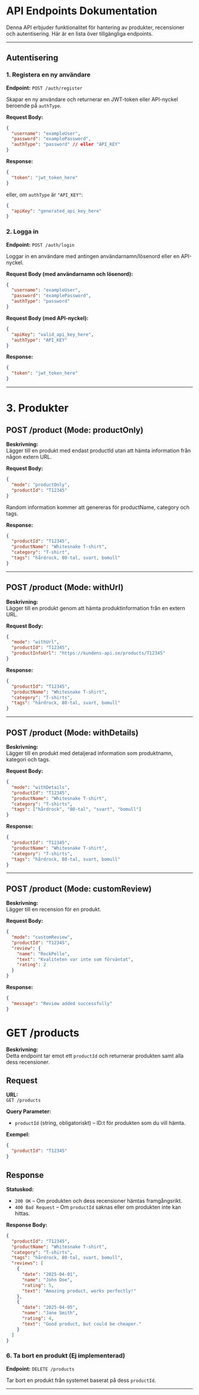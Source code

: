 # API Endpoints Dokumentation

Denna API erbjuder funktionalitet för hantering av produkter, recensioner och autentisering. Här är en lista över tillgängliga endpoints.

---

## Autentisering

### 1. Registera en ny användare
**Endpoint:** `POST /auth/register`

Skapar en ny användare och returnerar en JWT-token eller API-nyckel beroende på `authType`.

**Request Body:**
```json
{
  "username": "exampleUser",
  "password": "examplePassword",
  "authType": "password" // eller "API_KEY"
}
```

**Response:**
```json
{
  "token": "jwt_token_here"
}
```
eller, om `authType` är `"API_KEY"`:
```json
{
  "apiKey": "generated_api_key_here"
}
```

### 2. Logga in
**Endpoint:** `POST /auth/login`

Loggar in en användare med antingen användarnamn/lösenord eller en API-nyckel.

**Request Body (med användarnamn och lösenord):**
```json
{
  "username": "exampleUser",
  "password": "examplePassword",
  "authType": "password"
}
```

**Request Body (med API-nyckel):**
```json
{
  "apiKey": "valid_api_key_here",
  "authType": "API_KEY"
}
```

**Response:**
```json
{
  "token": "jwt_token_here"
}
```

---

# 3. Produkter

## POST /product (Mode: productOnly)

**Beskrivning:**  
Lägger till en produkt med endast productId utan att hämta information från någon extern URL.

**Request Body:**
```json
{
  "mode": "productOnly",
  "productId": "T12345"
}
```
Random information kommer att genereras för productName, category och tags.

**Response:**
```json
{
  "productId": "T12345",
  "productName": "Whitesnake T-shirt",
  "category": "T-shirt",
  "tags": "hårdrock, 80-tal, svart, bomull"
}
```


---

## POST /product (Mode: withUrl)

**Beskrivning:**  
Lägger till en produkt genom att hämta produktinformation från en extern URL.

**Request Body:**
```json
{
  "mode": "withUrl",
  "productId": "T12345",
  "productInfoUrl": "https://kundens-api.se/products/T12345"
}
```

**Response:**
```json
{
  "productId": "T12345",
  "productName": "Whitesnake T-shirt",
  "category": "T-shirts",
  "tags": "hårdrock, 80-tal, svart, bomull"
}
```

---

## POST /product (Mode: withDetails)

**Beskrivning:**  
Lägger till en produkt med detaljerad information som produktnamn, kategori och tags.

**Request Body:**
```json
{
  "mode": "withDetails",
  "productId": "T12345",
  "productName": "Whitesnake T-shirt",
  "category": "T-shirts",
  "tags": ["hårdrock", "80-tal", "svart", "bomull"]
}
```

**Response:**
```json
{
  "productId": "T12345",
  "productName": "Whitesnake T-shirt",
  "category": "T-shirts",
  "tags": "hårdrock, 80-tal, svart, bomull"
}
```

---

## POST /product (Mode: customReview)

**Beskrivning:**  
Lägger till en recension för en produkt.

**Request Body:**
```json
{
  "mode": "customReview",
  "productId": "T12345",
  "review": {
    "name": "RockPelle",
    "text": "Kvaliteten var inte som förväntat",
    "rating": 2
  }
}
```

**Response:**
```json
{
  "message": "Review added successfully"
}
```

# GET /products

**Beskrivning:**  
Detta endpoint tar emot ett `productId` och returnerar produkten samt alla dess recensioner.

## Request

**URL:**  
`GET /products`

**Query Parameter:**
- `productId` (string, obligatoriskt) – ID:t för produkten som du vill hämta.

**Exempel:**
```json
{
  "productId": "T12345"
}
```

## Response

**Statuskod:**
- `200 OK` – Om produkten och dess recensioner hämtas framgångsrikt.
- `400 Bad Request` – Om `productId` saknas eller om produkten inte kan hittas.

**Response Body:**
```json
{
  "productId": "T12345",
  "productName": "Whitesnake T-shirt",
  "category": "T-shirts",
  "tags": "hårdrock, 80-tal, svart, bomull",
  "reviews": [
    {
      "date": "2025-04-01",
      "name": "John Doe",
      "rating": 5,
      "text": "Amazing product, works perfectly!"
    },
    {
      "date": "2025-04-05",
      "name": "Jane Smith",
      "rating": 4,
      "text": "Good product, but could be cheaper."
    }
  ]
}
```

### 6. Ta bort en produkt (Ej implementerad)
**Endpoint:** `DELETE /products`

Tar bort en produkt från systemet baserat på dess `productId`.

---